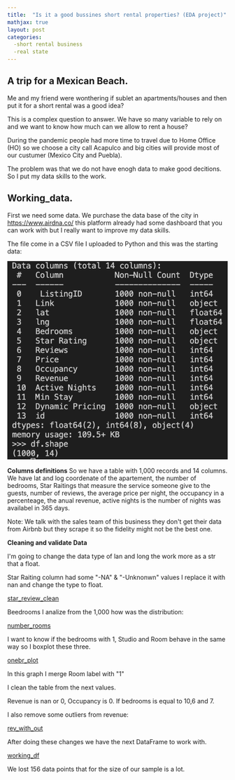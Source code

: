 ```yaml
---
title:  "Is it a good bussines short rental properties? (EDA project)"
mathjax: true
layout: post
categories:
  -short rental business
  -real state
---
```


## A trip for a Mexican Beach.

Me and my friend were wonthering if sublet an apartments/houses and then put it for a short rental was a good idea? 

This is a complex question to answer. We have so many variable to rely on and we want to know how much can we allow to rent a house? 

 During the pandemic people had more time to travel due to Home Office (HO) so we choose a city call Acapulco and big cities will provide most of our custumer (Mexico City and Puebla). 

The problem was that we do not have enogh data to make good decitions. So I put my data skills to the work.

## Working_data.

First we need some data. We purchase the data base of the city in https://www.airdna.co/ this platform already had some dashboard that you can work with but I really want to improve my data skills. 

The file come in a CSV file I uploaded to Python and this was the starting data:

![info_data_set](/assets/info_data_set.png)

**Columns definitions** 
So we have a table with 1,000 records and 14 columns. We have lat and log coordenate of the apartement, the number of bedrooms, Star Raitings that measure the service someone give to the guests, number of reviews, the average price per night, the occupancy in a percenteage, the anual revenue, active nights is the number of nights was availabel in 365 days.

Note: We talk with the sales team of this business they don't get their data from Airbnb but they scrape it so the fidelity might not be the best one. 

**Cleaning and validate Data** 

I'm going to change the data type of lan and long the work more as a str that a float. 

Star Raiting column had some "-NA" & "-Unknonwn" values I replace it with nan and change the type to float. 

[star_review_clean](/assets/star_review_clean.png)

Beedrooms I analize from the 1,000 how was the distribution: 

[number_rooms](/assets/dist_rooms.png) 

I want to know if the bedrooms with 1, Studio and Room behave in the same way so I boxplot these three.

[onebr_plot](/assets/plot_onebr.png)

In this graph I merge Room label with "1" 

I clean the table from the next values. 

Revenue is nan or 0, Occupancy is 0. If bedrooms is equal to 10,6 and 7.

I also remove some outliers from revenue: 

[rev_with_out](/assets/revenue_distr_wout.png)

After doing these changes we have the next DataFrame to work with. 

[working_df](/assets/working_df.png)

We lost 156 data points that for the size of our sample is a lot. 




